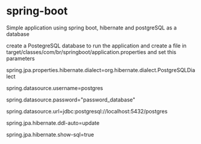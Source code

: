 # spring-boot
Simple application using spring boot, hibernate and postgreSQL as a database

create a PostegreSQL database to run the application and create a file in target/classes/com/br/springboot/application.properties and set this parameters

spring.jpa.properties.hibernate.dialect=org.hibernate.dialect.PostgreSQLDialect

spring.datasource.username=postgres

spring.datasource.password="password_database"

spring.datasource.url=jdbc:postgresql://localhost:5432/postgres

spring.jpa.hibernate.ddl-auto=update

spring.jpa.hibernate.show-sql=true
